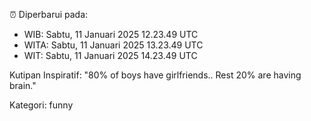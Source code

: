 ⏰ Diperbarui pada:
- WIB: Sabtu, 11 Januari 2025 12.23.49 UTC
- WITA: Sabtu, 11 Januari 2025 13.23.49 UTC
- WIT: Sabtu, 11 Januari 2025 14.23.49 UTC

Kutipan Inspiratif:
"80% of boys have girlfriends.. Rest 20% are having brain."


Kategori: funny


